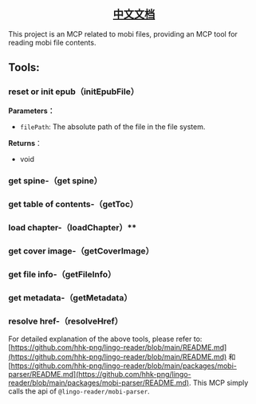 <h2 style="text-align:center"><a href="./README-zh.md">中文文档</a></h2>

This project is an MCP related to mobi files, providing an MCP tool for reading mobi file contents.

## Tools:

### **reset or init epub（initEpubFile）**

**Parameters：**

- `filePath`:  The absolute path of the file in the file system.

**Returns**：

- void

### **get spine-（get spine）**

### get table of contents-（getToc）

### load chapter-（loadChapter）**

### get cover image-（getCoverImage）

### **get file info-（getFileInfo）**

### **get metadata-（getMetadata）**

### resolve href-（resolveHref）

For detailed explanation of the above tools, please refer to: [https://github.com/hhk-png/lingo-reader/blob/main/README.md](https://github.com/hhk-png/lingo-reader/blob/main/README.md) 和 [https://github.com/hhk-png/lingo-reader/blob/main/packages/mobi-parser/README.md](https://github.com/hhk-png/lingo-reader/blob/main/packages/mobi-parser/README.md). This MCP simply calls the api of `@lingo-reader/mobi-parser`.
